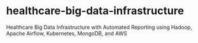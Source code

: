 # healthcare-big-data-infrastructure
Healthcare Big Data Infrastructure with Automated Reporting using Hadoop, Apache Airflow, Kubernetes, MongoDB, and AWS
